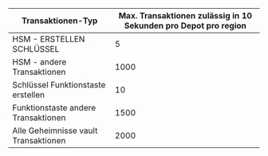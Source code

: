 
| Transaktionen-Typ | Max. Transaktionen zulässig in 10 Sekunden pro Depot pro region
--- | ---
| HSM - ERSTELLEN SCHLÜSSEL | 5
| HSM - andere Transaktionen | 1000
| Schlüssel Funktionstaste erstellen | 10
| Funktionstaste andere Transaktionen | 1500
| Alle Geheimnisse vault Transaktionen | 2000
 
 
